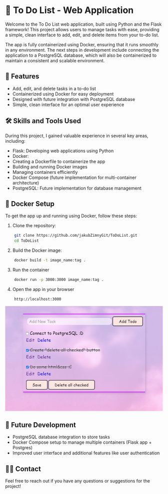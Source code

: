# 📝 To Do List - Web Application
Welcome to the To Do List web application, built using Python and the Flask framework! This project allows users to manage tasks with ease, providing a simple, clean interface to add, edit, and delete items from your to-do list.

The app is fully containerized using Docker, ensuring that it runs smoothly in any environment. The next steps in development include connecting the application to a PostgreSQL database, which will also be containerized to maintain a consistent and scalable environment.

## 🚀 Features
- Add, edit, and delete tasks in a to-do list
- Containerized using Docker for easy deployment
- Designed with future integration with PostgreSQL database
- Simple, clean interface for an optimal user experience
## 🛠 Skills and Tools Used
During this project, I gained valuable experience in several key areas, including:

- Flask: Developing web applications using Python
- Docker:
 - Creating a Dockerfile to containerize the app
 - Building and running Docker images
 - Managing containers efficiently
- Docker Compose (future implementation for multi-container architecture)
- PostgreSQL: Future implementation for database management

## 🐋 Docker Setup
To get the app up and running using Docker, follow these steps:

1. Clone the repository:

```bash
    git clone https://github.com/jakubZimnyGit/ToDoList.git
    cd ToDoList
```

2. Build the Docker image:

```bash
    docker build -t image_name:tag .
```

3. Run the container

```bash
    docker run -p 3000:3000 image_name:tag .
```

4. Open the app in your browser

```bash
    http://localhost:3000
```

![alt text](image-1.png)

## 🔧 Future Development
- PostgreSQL database integration to store tasks
- Docker Compose setup to manage multiple containers (Flask app + Postgres)
- Improved user interface and additional features like user authentication

## 🧑‍💻 Contact
Feel free to reach out if you have any questions or suggestions for the project!
